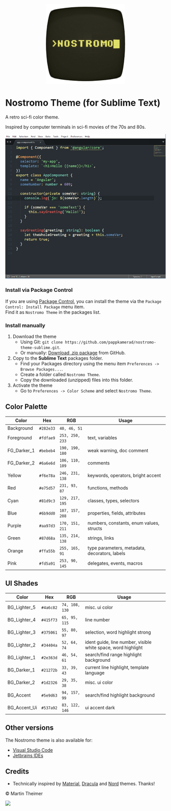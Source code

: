 <p align="center"><img src="https://raw.githubusercontent.com/pappkamerad/nostromo-theme-sublime/master/assets/icon.png"/></p>

# Nostromo Theme (for Sublime Text)

A retro sci-fi color theme. 

Inspired by computer terminals in sci-fi movies of the 70s and 80s.

<img src="https://raw.githubusercontent.com/pappkamerad/nostromo-theme-sublime/master/assets/screenshot_main.png"/>

### Install via Package Control
If you are using [Package Control](https://packagecontrol.io/), you can install the theme via the `Package Control: Install Package` menu item. <br>Find it as `Nostromo Theme` in the packages list.

### Install manually
1. Download the theme
	* Using Git: `git clone https://github.com/pappkamerad/nostromo-theme-sublime.git`.
	* Or manually: [Download .zip package](https://github.com/pappkamerad/nostromo-theme-sublime/archive/master.zip) from GitHub.
2. Copy to the **Sublime Text** packages folder. 
	* Find your Packages directory using the menu item `Preferences -> Browse Packages...`.
	* Create a folder called `Nostromo Theme`.
	* Copy the downloaded (unzipped) files into this folder.
3. Activate the theme
	* Go to `Preferences -> Color Scheme` and select `Nostromo Theme`.

## Color Palette

Color        | Hex       | RGB             | Usage
---          | ---       | ---             | ---
Background   | `#282e33` | `40, 46, 51`    | 
Foreground   | `#fdfae9` | `253, 250, 233` | text, variables
FG_Darker_1  | `#bebeb4` | `190, 190, 180` | weak warning, doc comment
FG_Darker_2  | `#6a6e6d` | `106, 110, 109` | comments
Yellow       | `#f6e78a` | `246, 231, 138` | keywords, operators, bright accent
Red          | `#e75d57` | `231, 93, 87`   | functions, methods
Cyan         | `#81d9c3` | `129, 217, 195` | classes, types, selectors
Blue         | `#6b9dd0` | `107, 157, 208` | properties, fields, attributes
Purple       | `#aa97d3` | `170, 151, 211` | numbers, constants, enum values, structs
Green        | `#87d68a` | `135, 214, 138` | strings, links
Orange       | `#ffa55b` | `255, 165, 91`  | type parameters, metadata, decorators, labels
Pink         | `#fd5a91` | `253, 90, 145`  | delegates, events, macros

## UI Shades

Color        | Hex       | RGB             | Usage
---          | ---       | ---             | ---
BG_Lighter_5 | `#4a6c82` | `74, 108, 130`  | misc. ui color
BG_Lighter_4 | `#415f73` | `65, 95, 115`   | line number
BG_Lighter_3 | `#375061` | `55, 80, 97`    | selection, word highlight strong
BG_Lighter_2 | `#34404a` | `52, 64, 74`    | ident guide, line number, visible white space, word highlight
BG_Lighter_1 | `#2e363d` | `46, 54, 61`    | search/find range highlight background
BG_Darker_1  | `#21272b` | `33, 39, 43`    | current line highlight, template language
BG_Darker_2  | `#1d2326` | `29, 35, 38`    | misc. ui color
BG_Accent    | `#5e9d63` | `94, 157, 99`   | search/find highlight background
BG_Accent_Ui | `#537a92` | `83, 122, 146`  | ui accent dark

## Other versions

The Nostromo theme is also available for:
* [Visual Studio Code](https://github.com/pappkamerad/nostromo-theme-visual-studio-code)
* [Jetbrains IDEs](https://github.com/pappkamerad/nostromo-theme-jetbrains)


## Credits

- Technically inspired by [Material](https://github.com/equinusocio/vsc-material-theme), [Dracula](https://github.com/dracula/dracula-theme) and [Nord](https://github.com/arcticicestudio/nord-visual-studio-code) themes. Thanks!

© Martin Theimer

<a href="http://www.apache.org/licenses/LICENSE-2.0"><img src="https://img.shields.io/badge/License-Apache_2.0-5E81AC.svg"/></a>




